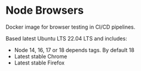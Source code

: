 # Node Browsers

Docker image for browser testing in CI/CD pipelines.

Based latest Ubuntu LTS 22.04 LTS and includes:

* Node 14, 16, 17 or 18 depends tags. By default 18
* Latest stable Chrome
* Latest stable Firefox